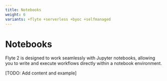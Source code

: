 ```yaml
---
title: Notebooks
weight: 6
variants: +flyte +serverless +byoc +selfmanaged
---
```


# Notebooks

Flyte 2 is designed to work seamlessly with Jupyter notebooks, allowing you to write and execute workflows directly within a notebook environment.

[TODO: Add content and example]